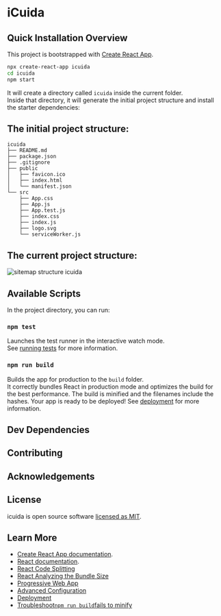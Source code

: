 # iCuida

## Quick Installation Overview
This project is bootstrapped with [Create React App](https://github.com/facebook/create-react-app).
```sh
npx create-react-app icuida
cd icuida
npm start
```
It will create a directory called `icuida` inside the current folder.<br>
Inside that directory, it will generate the initial project structure and install the starter dependencies:

## The initial project structure:
```
icuida
├── README.md
├── package.json
├── .gitignore
├── public
│   ├── favicon.ico
│   ├── index.html
│   └── manifest.json
└── src
    ├── App.css
    ├── App.js
    ├── App.test.js
    ├── index.css
    ├── index.js
    ├── logo.svg
    └── serviceWorker.js
```

## The current project structure:
![sitemap structure icuida](https://github.com/dianavile/iCuida/blob/Landingpage/sitemap-structure-icuida.png)

## Available Scripts
In the project directory, you can run:

### `npm test`
Launches the test runner in the interactive watch mode.<br>
See [running tests](https://facebook.github.io/create-react-app/docs/running-tests) for more information.

### `npm run build`
Builds the app for production to the `build` folder.<br>
It correctly bundles React in production mode and optimizes the build for the best performance.
The build is minified and the filenames include the hashes. Your app is ready to be deployed! See [deployment](https://facebook.github.io/create-react-app/docs/deployment) for more information.

## Dev Dependencies 

## Contributing

## Acknowledgements

## License
icuida is open source software [licensed as MIT](https://github.com/dianavile/iCuida/blob/master/LICENSE).

## Learn More
- [Create React App documentation](https://facebook.github.io/create-react-app/docs/getting-started).
- [React documentation](https://reactjs.org/).
- [React Code Splitting](https://facebook.github.io/create-react-app/docs/code-splitting)
- [React Analyzing the Bundle Size](https://facebook.github.io/create-react-app/docs/analyzing-the-bundle-size)
- [Progressive Web App](https://facebook.github.io/create-react-app/docs/making-a-progressive-web-app)
- [Advanced Configuration](https://facebook.github.io/create-react-app/docs/advanced-configuration)
- [Deployment](https://facebook.github.io/create-react-app/docs/deployment)
- [Troubleshoot`npm run build`fails to minify](https://facebook.github.io/create-react-app/docs/troubleshooting#npm-run-build-fails-to-minify)